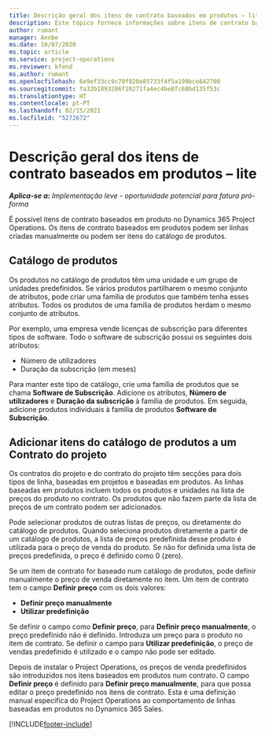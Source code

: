 ```yaml
---
title: Descrição geral dos itens de contrato baseados em produtos – lite
description: Este tópico fornece informações sobre itens de contrato baseados em produtos.
author: rumant
manager: Annbe
ms.date: 10/07/2020
ms.topic: article
ms.service: project-operations
ms.reviewer: kfend
ms.author: rumant
ms.openlocfilehash: 6e9ef33cc9c79f828e85733f4f5a199bce842700
ms.sourcegitcommit: fa32b1893286f20271fa4ec4be8fc68bd135f53c
ms.translationtype: HT
ms.contentlocale: pt-PT
ms.lasthandoff: 02/15/2021
ms.locfileid: "5272672"
---
```

# <a name="product-based-contract-lines-overview---lite"></a>Descrição geral dos itens de contrato baseados em produtos – lite

_**Aplica-se a:** Implementação leve - oportunidade potencial para fatura pró-forma_

É possível itens de contrato baseados em produto no Dynamics 365 Project Operations. Os itens de contrato baseados em produtos podem ser linhas criadas manualmente ou podem ser itens do catálogo de produtos.

## <a name="product-catalog"></a>Catálogo de produtos

Os produtos no catálogo de produtos têm uma unidade e um grupo de unidades predefinidos. Se vários produtos partilharem o mesmo conjunto de atributos, pode criar uma família de produtos que também tenha esses atributos. Todos os produtos de uma família de produtos herdam o mesmo conjunto de atributos.

Por exemplo, uma empresa vende licenças de subscrição para diferentes tipos de software. Todo o software de subscrição possui os seguintes dois atributos:

- Número de utilizadores
- Duração da subscrição (em meses)

Para manter este tipo de catálogo, crie uma família de produtos que se chama **Software de Subscrição**. Adicione os atributos, **Número de utilizadores** e **Duração da subscrição** à família de produtos. Em seguida, adicione produtos individuais à família de produtos **Software de Subscrição**.

## <a name="add-product-catalog-items-to-a-project-contract"></a>Adicionar itens do catálogo de produtos a um Contrato do projeto

Os contratos do projeto e do contrato do projeto têm secções para dois tipos de linha, baseadas em projetos e baseadas em produtos. As linhas baseadas em produtos incluem todos os produtos e unidades na lista de preços do produto no contrato. Os produtos que não fazem parte da lista de preços de um contrato podem ser adicionados.

Pode selecionar produtos de outras listas de preços, ou diretamente do catálogo de produtos. Quando seleciona produtos diretamente a partir de um catálogo de produtos, a lista de preços predefinida desse produto é utilizada para o preço de venda do produto. Se não for definida uma lista de preços predefinida, o preço é definido como 0 (zero).

Se um item de contrato for baseado num catálogo de produtos, pode definir manualmente o preço de venda diretamente no item. Um item de contrato tem o campo **Definir preço** com os dois valores:

- **Definir preço manualmente**
- **Utilizar predefinição**

Se definir o campo como **Definir preço**, para **Definir preço manualmente**, o preço predefinido não é definido. Introduza um preço para o produto no item de contrato. Se definir o campo para **Utilizar predefinição**, o preço de vendas predefinido é utilizado e o campo não pode ser editado.

Depois de instalar o Project Operations, os preços de venda predefinidos são introduzidos nos itens baseados em produtos num contrato. O campo **Definir preço** é definido para **Definir preço manualmente**, para que possa editar o preço predefinido nos itens de contrato. Esta é uma definição manual específica do Project Operations ao comportamento de linhas baseadas em produtos no Dynamics 365 Sales.


[!INCLUDE[footer-include](../../includes/footer-banner.md)]